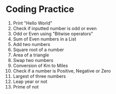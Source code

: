 # Coding Practice

1) Print "Hello World"
2) Check if inputted number is odd or even
3) Odd or Even using "Bitwise operators"
4) Sum of Even numbers in a List
5) Add two numbers
6) Square root of a number
7) Area of a triangle
8) Swap two numbers
9) Conversion of Km to Miles 
10) Check if a number is Positive, Negative or Zero
11) Largest of three numbers
12) Leap year or not
13) Prime of not